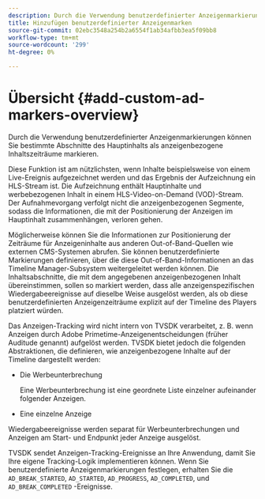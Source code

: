```yaml
---
description: Durch die Verwendung benutzerdefinierter Anzeigenmarkierungen können Sie bestimmte Abschnitte des Hauptinhalts als anzeigenbezogene Inhaltszeiträume markieren.
title: Hinzufügen benutzerdefinierter Anzeigenmarken
source-git-commit: 02ebc3548a254b2a6554f1ab34afbb3ea5f09bb8
workflow-type: tm+mt
source-wordcount: '299'
ht-degree: 0%

---
```


# Übersicht {#add-custom-ad-markers-overview}

Durch die Verwendung benutzerdefinierter Anzeigenmarkierungen können Sie bestimmte Abschnitte des Hauptinhalts als anzeigenbezogene Inhaltszeiträume markieren.

Diese Funktion ist am nützlichsten, wenn Inhalte beispielsweise von einem Live-Ereignis aufgezeichnet werden und das Ergebnis der Aufzeichnung ein HLS-Stream ist. Die Aufzeichnung enthält Hauptinhalte und werbebezogenen Inhalt in einem HLS-Video-on-Demand (VOD)-Stream. Der Aufnahmevorgang verfolgt nicht die anzeigenbezogenen Segmente, sodass die Informationen, die mit der Positionierung der Anzeigen im Hauptinhalt zusammenhängen, verloren gehen.

Möglicherweise können Sie die Informationen zur Positionierung der Zeiträume für Anzeigeninhalte aus anderen Out-of-Band-Quellen wie externen CMS-Systemen abrufen. Sie können benutzerdefinierte Markierungen definieren, über die diese Out-of-Band-Informationen an das Timeline Manager-Subsystem weitergeleitet werden können. Die Inhaltsabschnitte, die mit dem angegebenen anzeigenbezogenen Inhalt übereinstimmen, sollen so markiert werden, dass alle anzeigenspezifischen Wiedergabeereignisse auf dieselbe Weise ausgelöst werden, als ob diese benutzerdefinierten Anzeigenzeiträume explizit auf der Timeline des Players platziert würden.

Das Anzeigen-Tracking wird nicht intern von TVSDK verarbeitet, z. B. wenn Anzeigen durch Adobe Primetime-Anzeigenentscheidungen (früher Auditude genannt) aufgelöst werden. TVSDK bietet jedoch die folgenden Abstraktionen, die definieren, wie anzeigenbezogene Inhalte auf der Timeline dargestellt werden:

* Die Werbeunterbrechung

  Eine Werbeunterbrechung ist eine geordnete Liste einzelner aufeinander folgender Anzeigen.
* Eine einzelne Anzeige

Wiedergabeereignisse werden separat für Werbeunterbrechungen und Anzeigen am Start- und Endpunkt jeder Anzeige ausgelöst.

TVSDK sendet Anzeigen-Tracking-Ereignisse an Ihre Anwendung, damit Sie Ihre eigene Tracking-Logik implementieren können. Wenn Sie benutzerdefinierte Anzeigenmarkierungen festlegen, erhalten Sie die `AD_BREAK_STARTED`, `AD_STARTED`, `AD_PROGRESS`, `AD_COMPLETED`, und `AD_BREAK_COMPLETED` -Ereignisse.
